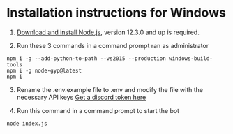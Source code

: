 # Installation instructions for Windows
1. [Download and install Node.js](https://nodejs.org/en/), version 12.3.0 and up is required.

2. Run these 3 commands in a command prompt ran as administrator
```shell
npm i -g --add-python-to-path --vs2015 --production windows-build-tools
npm i -g node-gyp@latest
npm i
```

3. Rename the .env.example file to .env and modify the file with the necessary API keys
[Get a discord token here](https://discord.com/developers/applications)

4. Run this command in a command prompt to start the bot
```shell
node index.js
```
